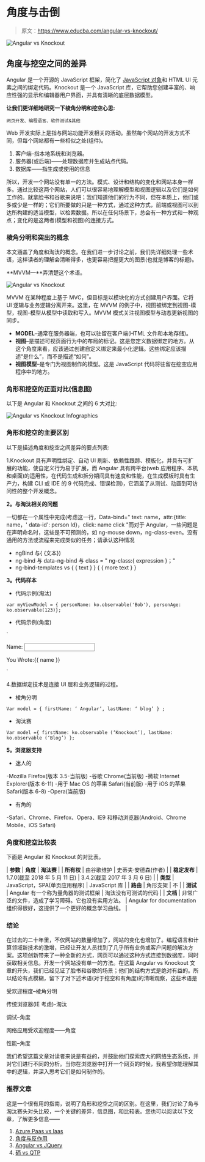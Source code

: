 # 角度与击倒

> 原文：<https://www.educba.com/angular-vs-knockout/>

![Angular vs Knockout ](img/d9931d352541b62187eea580be42f3b5.png)



## 角度与挖空之间的差异

Angular 是一个开源的 JavaScript 框架，简化了 [JavaScript 对象](https://www.educba.com/javascript-objects/)和 HTML UI 元素之间的绑定代码。Knockout 是一个 JavaScript 库，它帮助您创建丰富的、响应性强的显示和编辑器用户界面，并具有清晰的底层数据模型。

**让我们更详细地研究一下棱角分明和挖空心思:**

<small>网页开发、编程语言、软件测试&其他</small>

Web 开发实际上是指与网站功能开发相关的活动。虽然每个网站的开发方式不同，但每个网站都有一些相似之处(组件)。

1.  客户端–指本地系统和浏览器。
2.  服务器(或后端)——处理数据库并生成站点代码。
3.  数据库——指生成或使用的信息

所以，开发一个网站没有单一的方法。模式、设计和结构的变化和网站本身一样多。通过比较这两个网站，人们可以很容易地理解模型和视图逻辑以及它们是如何工作的。就拿脸书和谷歌来说吧；我们知道他们的行为不同，但在本质上，他们或多或少是一样的；它们所要做的只是一种方式，通过这种方式，前端或视图可以到达所构建的适当模型，以检索数据。所以在任何场景下，总会有一种方式和一种观点；变化的是这两者(模型和视图)的连接方式。

### 棱角分明和突出的概念

本文涵盖了角度和淘汰的概念。在我们进一步讨论之前，我们先详细处理一些术语，这样读者的理解会清晰得多，也更容易把握更大的图景(也就是博客的标题)。

**MVVM—**弄清楚这个术语。

![Angular vs Knockout ](img/7f73ffbadb81fd5202fbe281fb7ee7f9.png)



MVVM 在某种程度上基于 MVC，但目标是以模块化的方式创建用户界面。它将 UI 逻辑与业务逻辑分离开来。这里，在 MVVM 的例子中，视图被绑定到视图-模型，视图-模型从模型中读取和写入。MVVM 模式关注视图模型与动态更新视图的同步。

*   **MODEL**–通常在服务器端，也可以驻留在客户端(HTML 文件和本地存储)。
*   **视图**–是描述可视页面行为中的布局的标记。这是您定义数据绑定的地方。从这个角度来看，应该通过创建自定义绑定来最小化逻辑。这些绑定应该描述“是什么”，而不是描述“如何”。
*   **视图模型**–是专门为视图制作的模型。这是 JavaScript 代码将驻留在挖空应用程序中的地方。

### 角形和挖空的正面对比(信息图)

以下是 Angular 和 Knockout 之间的 6 大对比:

![Angular vs Knockout Infographics](img/063357a8a1c8915c3b307b0011a86cf3.png)



### 角形和挖空的主要区别

以下是描述角度和挖空之间差异的要点列表:

1.Knockout 具有声明性绑定、自动 UI 刷新、依赖性跟踪、模板化，并具有可扩展的功能，使自定义行为易于扩展，而 Angular 具有跨平台(web 应用程序、本机和桌面)的适用性，在代码生成和拆分期间具有速度和性能，在生成模板时具有生产力，构建 CLI 或 IDE 的 9 代码完成、错误检测)，它涵盖了从测试、动画到可访问性的整个开发概念。

**2。与淘汰相关的问题**

一切都在一个属性中完成(考虑这一行，Data-bind=" text: name，attr:{title: name，' data-id': person Id}，click: name click "而对于 Angular，一些问题是在声明命名时，这些是不可预测的，如 ng-mouse down，ng-class-even。没有通用的方法或流程来完成类似的任务；请承认这种情况

*   ngBind 与{ {文本})
*   ng-bind 与 data-ng-bind 与 class = " ng-class:{ expression }；"
*   ng-bind-templates vs { { text } } { { more text } }

**3。代码样本**

*   代码示例(淘汰)

`var myViewModel = {
personName: ko.observable('Bob'),
personAge: ko.observable(123)};`

*   代码示例(角度)

`<div ng-app="">
<p> Name: <input type="text" ng-model="name"></p>
<p>You Wrote:{{ name }}</p>
</div>`

4.数据绑定技术是连接 UI 层和业务逻辑的过程。

*   棱角分明

`Var model = {
firstName: ‘ Angular’,
lastName: ‘ blog’ } ;`

*   淘汰赛

`Var model ={
firstName: ko.observable (‘Knockout’),
lastName: ko.observable (‘Blog’)
};`

**5。浏览器支持**

*   迷人的

-Mozilla Firefox(版本 3.5-当前版)
-谷歌 Chrome(当前版)
-微软 Internet Explorer(版本 6-11)
-用于 Mac OS 的苹果 Safari(当前版)
-用于 iOS 的苹果 Safari(版本 6-8)
-Opera(当前版)

*   有角的

-Safari、Chrome、Firefox、Opera、IE9 和移动浏览器(Android、Chrome Mobile、iOS Safari)

### 角度和挖空比较表

下面是 Angular 和 Knockout 的对比表。

| **参数** | **角度** | **淘汰赛** |
| **所有权** | 由谷歌维护 | 史蒂夫·安德森(作者) |
| **稳定发布** | 1.7.0(截至 2018 年 5 月 11 日) | 3.4.2(截至 2017 年 3 月 6 日) |
| **类型** | JavaScript，SPA(单页应用程序) | JavaScript 库 |
| **路由** | 角形支架 | 不 |
| **测试** | Angular 有一个称为量角器的测试框架 | 淘汰没有可测试的代码 |
| **文档** | 非常广泛的文件，造成了学习障碍。它也没有实用方法。 | Angular for documentation 组织得很好，这提供了一个更好的概念学习曲线。 |

### 结论

在过去的二十年里，不仅网站的数量增加了，网站的变化也增加了。编程语言和计算领域新技术的激增，已经让开发人员找到了几乎所有业务或客户问题的解决方案。这项创新带来了一种全新的方式，网页可以通过这种方式连接到数据库，同时获取相关信息。开发一个网站没有单一的方法。在这篇 Angular vs Knockout 文章的开头，我们已经见证了脸书和谷歌的场景；他们的结构方式是绝对有益的。所以结论有点模糊，留下了对下述术语(对于挖空和有角度)的清晰观察，这些术语是

受欢迎程度–棱角分明

传统浏览器(IE 考虑)-淘汰

调试–角度

网络应用受欢迎程度——角度

性能–角度

我们希望这篇文章对读者来说是有益的，并鼓励他们探索庞大的网络生态系统，并对它们进行不同的分析。当你在浏览器中打开一个网页的时候，我希望你能理解其中的逻辑，并深入思考它们是如何制作的。

### 推荐文章

这是一个很有用的指南，说明了角形和挖空之间的区别。在这里，我们讨论了角与淘汰赛头对头比较，一个关键的差异，信息图，和比较表。您也可以阅读以下文章，了解更多信息——

1.  [Azure Paas vs Iaas](https://www.educba.com/azure-paas-vs-iaas/)
2.  [角度与反作用](https://www.educba.com/angular-vs-react/)
3.  [Angular vs JQuery](https://www.educba.com/angular-vs-jquery/)
4.  [硒 vs QTP](https://www.educba.com/selenium-vs-qtp/)





